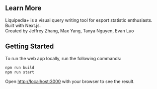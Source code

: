 ## Learn More

Liquipedia+ is a visual query writing tool for esport statistic enthusiasts.  
Built with Next.js.  
Created by Jeffrey Zhang, Max Yang, Tanya Nguyen, Evan Luo

## Getting Started

To run the web app locally, run the following commands:

```bash
npm run build
npm run start
```

Open [http://localhost:3000](http://localhost:3000) with your browser to see the result.
